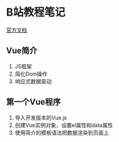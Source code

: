 # B站教程笔记

[官方文档](https://cn.vuejs.org)

## Vue简介
1. JS框架
2. 简化Dom操作
3. 响应式数据驱动
 
## 第一个Vue程序
1. 导入开发版本的Vue.js
2. 创建Vue实例对象，设置el属性和data属性
3. 使用简介的模板语法把数据渲染到页面上